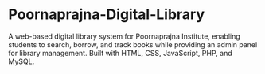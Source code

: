 # Poornaprajna-Digital-Library
A web-based digital library system for Poornaprajna Institute, enabling students to search, borrow, and track books while providing an admin panel for library management. Built with HTML, CSS, JavaScript, PHP, and MySQL.

